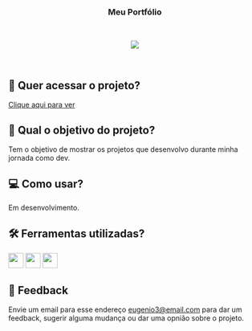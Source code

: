 <h3 align="center">
 Meu Portfólio
</h3>
  
<br>
<p align="center">
<img src="https://img.shields.io/badge/status-em%20desenvolvimento-orange?style=for-the-badge"/>
</p>
<br>

## 🔗 Quer acessar o projeto?

[Clique aqui para ver](https://eugenio-cyber.github.io/cubos-flix-api/)

## 🏹 Qual o objetivo do projeto?

Tem o objetivo de mostrar os projetos que desenvolvo durante minha jornada como dev.

## 💻 Como usar?

Em desenvolvimento.

## 🛠️ Ferramentas utilizadas?

<div>
  <img height=30 src="https://img.shields.io/badge/HTML5-E34F26?style=for-the-badge&logo=html5&logoColor=white">
  <img height=30 src="https://img.shields.io/badge/CSS3-1572B6?style=for-the-badge&logo=css3&logoColor=white">
  <img height=30 src="https://img.shields.io/badge/JavaScript-F7DF1E?style=for-the-badge&logo=javascript&logoColor=black">
</div>

## 💬 Feedback

Envie um email para esse endereço <eugenio3@email.com> para dar um feedback, sugerir alguma mudança ou dar uma opnião sobre o projeto.
